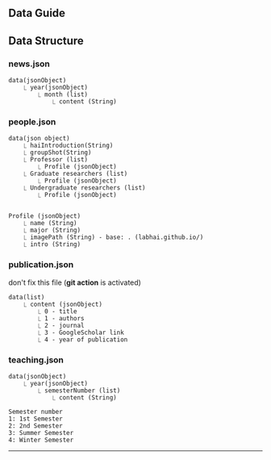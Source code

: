 ## Data Guide
## Data Structure
### news.json
```plain
data(jsonObject)  
    ⎿ year(jsonObject)
        ⎿ month (list)
            ⎿ content (String)
```

### people.json
```plain
data(json object)  
    ⎿ haiIntroduction(String)
    ⎿ groupShot(String)
    ⎿ Professor (list)
        ⎿ Profile (jsonObject)
    ⎿ Graduate researchers (list)
        ⎿ Profile (jsonObject)
    ⎿ Undergraduate researchers (list)
        ⎿ Profile (jsonObject)


Profile (jsonObject)
    ⎿ name (String)
    ⎿ major (String)
    ⎿ imagePath (String) - base: . (labhai.github.io/)
    ⎿ intro (String)
```

### publication.json
don't fix this file (**git action** is activated)
```plain
data(list)
    ⎿ content (jsonObject)
        ⎿ 0 - title
        ⎿ 1 - authors
        ⎿ 2 - journal
        ⎿ 3 - GoogleScholar link
        ⎿ 4 - year of publication
```

### teaching.json
```plain
data(jsonObject)  
    ⎿ year(jsonObject)
        ⎿ semesterNumber (list)
            ⎿ content (String)
```
```plain
Semester number
1: 1st Semester
2: 2nd Semester
3: Summer Semester
4: Winter Semester
```

---